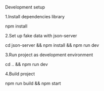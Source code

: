 Development setup

1.Install dependencies library

npm install

2.Set up fake data with json-server

cd json-server && npm install  && npm run dev

3.Run project as development environment

cd .. && npm run dev

4.Build project

npm run build && npm start

